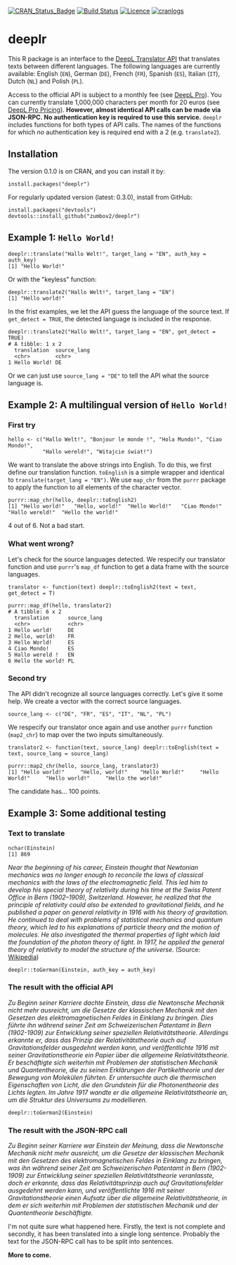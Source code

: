 [![CRAN_Status_Badge](http://www.r-pkg.org/badges/version/deeplr)](https://cran.r-project.org/package=deeplr)
[![Build Status](https://travis-ci.org/zumbov2/deeplr.svg?branch=master)](https://travis-ci.org/zumbov2/deeplr)
[![Licence](https://img.shields.io/badge/licence-GPL--3-blue.svg)](https://www.gnu.org/licenses/gpl-3.0.en.html)
[![cranlogs](https://cranlogs.r-pkg.org/badges/grand-total/deeplr)](http://cran.rstudio.com/web/packages/deeplr/index.html)

# deeplr
This R package is an interface to the [DeepL Translator API](https://www.deepl.com/api.html) that translates
texts between different languages. The following languages are currently available: English (`EN`), German (`DE`), French (`FR`), Spanish (`ES`), Italian (`IT`), Dutch (`NL`) and Polish (`PL`).

Access to the official API is subject to a monthly fee (see [DeepL Pro](https://www.deepl.com/pro.html)). You can currently translate 1,000,000 characters per month for 20 euros (see [DeepL Pro Pricing](https://www.deepl.com/pro-pricing.html)). **However, almost identical API calls can be made via JSON-RPC. No authentication key is required to use this service.** `deeplr` includes functions for both types of API calls. The names of the functions for which *no* authentication key is required end with a 2 (e.g. `translate2`). 

## Installation
The version 0.1.0 is on CRAN, and you can install it by:
```
install.packages("deeplr")
```
For regularly updated version (latest: 0.3.0), install from GitHub:
```
install.packages("devtools")
devtools::install_github("zumbov2/deeplr")
```

## Example 1: `Hello World!`
```
deeplr::translate("Hallo Welt!", target_lang = "EN", auth_key = auth_key)
[1] "Hello World!"
```
Or with the "keyless" function:
```
deeplr::translate2("Hallo Welt!", target_lang = "EN")
[1] "Hello world!"
```
In the frist examples, we let the API guess the language of the source text. If `get_detect = TRUE`, the detected language is 
included in the response.
```
deeplr::translate2("Hallo Welt!", target_lang = "EN", get_detect = TRUE)
# A tibble: 1 x 2
  translation  source_lang
  <chr>        <chr>      
1 Hello World! DE    
```
Or we can just use `source_lang = "DE"` to tell the API what the source language is.

## Example 2: A multilingual version of `Hello World!` 
### First try 
```
hello <- c("Hallo Welt!", "Bonjour le monde !", "Hola Mundo!", "Ciao Mondo!", 
           "Hallo wereld!", "Witajcie świat!")
```
We want to translate the above strings into English. To do this, we first define our translation function. `toEnglish` is 
a simple wrapper and identical to `translate(target_lang = "EN")`. We use `map_chr` from the `purrr` package to apply the function to all elements of the character vector. 
```
purrr::map_chr(hello, deeplr::toEnglish2)
[1] "Hello world!"   "Hello, world!"  "Hello World!"   "Ciao Mondo!"    "Hallo wereld!"  "Hello the world!"
```
4 out of 6. Not a bad start.

### What went wrong?
Let's check for the source languages detected. We respecify our translator function and use `purrr`'s `map_df` function to get a data frame with the source languages.
```
translator <- function(text) deeplr::toEnglish2(text = text, get_detect = T)

purrr::map_df(hello, translator2)
# A tibble: 6 x 2
  translation      source_lang
  <chr>            <chr>      
1 Hello world!     DE         
2 Hello, world!    FR         
3 Hello World!     ES         
4 Ciao Mondo!      ES         
5 Hallo wereld !   EN         
6 Hello the world! PL    
```
### Second try 
The API didn't recognize all source languages correctly. Let's give it some help. We create a vector with the correct 
source languages. 
```
source_lang <- c("DE", "FR", "ES", "IT", "NL", "PL")
```
We respecify our translator once again and use another `purrr` function (`map2_chr`) to map over the two inputs simultaneously.
```
translator2 <- function(text, source_lang) deeplr::toEnglish(text = text, source_lang = source_lang)

purrr::map2_chr(hello, source_lang, translator3)
[1] "Hello world!"     "Hello, world!"    "Hello World!"     "Hello World!"     "Hello world!"     "Hello the world!"
```
The candidate has... 100 points.

## Example 3: Some additional testing 
### Text to translate
```
nchar(Einstein)
[1] 869
```
*Near the beginning of his career, Einstein thought that Newtonian mechanics was no longer enough to reconcile the laws of classical mechanics with the laws of the electromagnetic field. This led him to develop his special theory of relativity during his time at the Swiss Patent Office in Bern (1902–1909), Switzerland. However, he realized that the principle of relativity could also be extended to gravitational fields, and he published a paper on general relativity in 1916 with his theory of gravitation. He continued to deal with problems of statistical mechanics and quantum theory, which led to his explanations of particle theory and the motion of molecules. He also investigated the thermal properties of light which laid the foundation of the photon theory of light. In 1917, he applied the general theory of relativity to model the structure of the universe.* (Source: [Wikipedia](https://en.wikipedia.org/wiki/Albert_Einstein))
```
deeplr::toGerman(Einstein, auth_key = auth_key)
```
### The result with the official API
*Zu Beginn seiner Karriere dachte Einstein, dass die Newtonsche Mechanik nicht mehr ausreicht, um die Gesetze der klassischen Mechanik mit den Gesetzen des elektromagnetischen Feldes in Einklang zu bringen. Dies führte ihn während seiner Zeit am Schweizerischen Patentamt in Bern (1902-1909) zur Entwicklung seiner speziellen Relativitätstheorie. Allerdings erkannte er, dass das Prinzip der Relativitätstheorie auch auf Gravitationsfelder ausgedehnt werden kann, und veröffentlichte 1916 mit seiner Gravitationstheorie ein Papier über die allgemeine Relativitätstheorie. Er beschäftigte sich weiterhin mit Problemen der statistischen Mechanik und Quantentheorie, die zu seinen Erklärungen der Partikeltheorie und der Bewegung von Molekülen führten. Er untersuchte auch die thermischen Eigenschaften von Licht, die den Grundstein für die Photonentheorie des Lichts legten. Im Jahre 1917 wandte er die allgemeine Relativitätstheorie an, um die Struktur des Universums zu modellieren.*
```
deeplr::toGerman2(Einstein)
```
### The result with the JSON-RPC call
*Zu Beginn seiner Karriere war Einstein der Meinung, dass die Newtonsche Mechanik nicht mehr ausreicht, um die Gesetze der klassischen Mechanik mit den Gesetzen des elektromagnetischen Feldes in Einklang zu bringen, was ihn während seiner Zeit am Schweizerischen Patentamt in Bern (1902-1909) zur Entwicklung seiner speziellen Relativitätstheorie veranlasste, doch er erkannte, dass das Relativitätsprinzip auch auf Gravitationsfelder ausgedehnt werden kann, und veröffentlichte 1916 mit seiner Gravitationstheorie einen Aufsatz über die allgemeine Relativitätstheorie, in dem er sich weiterhin mit Problemen der statistischen Mechanik und der Quantentheorie beschäftigte.*

I'm not quite sure what happened here. Firstly, the text is not complete and secondly, it has been translated into a single long sentence. Probably the text for the JSON-RPC call has to be split into sentences.

**More to come.**
